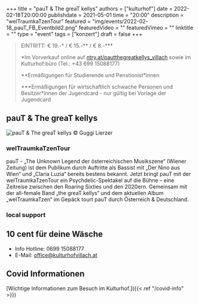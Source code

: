 +++
title = "pauT & The greaT kellys"
authors = ["kulturhof"]
date = 2022-02-18T20:00:00
publishdate = 2021-05-01
time = "20:00"
description = "welTraumkaTzenTour"
featured = "img/events/2022-02-18_pauT_FB_Eventbild2.png"
featuredVideo = ""
featuredVimeo = ""
linktitle = ""
type = "event"
tags = ["konzert"]
draft = false
+++

>
> EINTRITT: € 19.-\* / € 15.-\*\* / € 8.-\*\*\*
>
> \*Im Vorverkauf online auf [ntry.at/pautthegreatkellys_villach](https://ntry.at/pautthegreatkellys_villach) sowie im Kulturhof:büro (Tel.: +43 699 15088177)
> 
> \*\*Ermäßigungen für Studierende und Penstionist\*innen
> 
> \*\*\*Ermäßigungen für wirtschaftlich schwache Personen und Besitzer*innen der Jugendcard - nur gültig bei Vorlage der Jugendcard

## pauT & The greaT kellys

![pauT & The greaT kellys](/img/events/2202-02-18_pauT_quadratisch.png)
© Guggi Lierzer

### welTraumkaTzenTour 

pauT - „The Unknown Legend der österreichischen Musikszene“ (Wiener Zeitung) ist dem Publikum durch Auftritte als Bassist mit „Der Nino aus Wien“ und „Claria Luzia“ bereits bestens bekannt. Jetzt bringt pauT mit der welTraumkaTzenTour ein Psychdelic-Spektakel auf die Bühne – eine Zeitreise zwischen den Roaring Sixties und den 2020ern. Gemeinsam mit der all-female Band „the greaT kellys“ und dem aktuellen Album „welTraumkaTzen“ im Gepäck tourt pauT durch Österreich & Deutschland.




### local support

## 10 cent für deine Wäsche





- Info Hotline: 0699 15088177 
- E-Mail: office@kulturhofvillach.at

## Covid Informationen

[Wichtige Informationen zum Besuch im Kulturhof.]({{< ref "/covid-info" >}})
